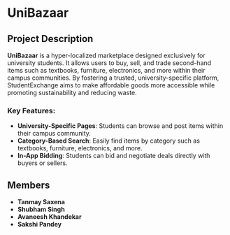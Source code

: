 # UniBazaar

## Project Description

**UniBazaar** is a hyper-localized marketplace designed exclusively for university students. It allows users to buy, sell, and trade second-hand items such as textbooks, furniture, electronics, and more within their campus communities. By fostering a trusted, university-specific platform, StudentExchange aims to make affordable goods more accessible while promoting sustainability and reducing waste.

### Key Features:
- **University-Specific Pages**: Students can browse and post items within their campus community.
- **Category-Based Search**: Easily find items by category such as textbooks, furniture, electronics, and more.
- **In-App Bidding**: Students can bid and negotiate deals directly with buyers or sellers.

## Members

- **Tanmay Saxena**
- **Shubham Singh**
- **Avaneesh Khandekar**
- **Sakshi Pandey**
